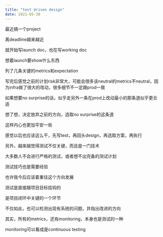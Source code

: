 ```yaml
---
title: "test driven design"
date: 2021-05-30
---
```


最近搞一个project

离deadline越来越近

就开始写launch doc，也在写working doc

想着launch要show什么东西

列了几条关键的metrics和expectation

写完后感觉之前的计划risk非常大，可能会很多该neutral的metrics不neutral，因为infra做了很大的改动，很多细节不一定跟prod一致

如果想要no surprise的话，似乎走另外一条在prod上改动最小的那条道似乎更合适

想了想，决定放弃之前的方向，选取no surprise的这条道

这样内心也更加平安一些

感觉以后也应该这么干，先写test，再回头design，再选取方案，再执行

另外，越来越觉得测试不仅关键，而且是一门技术

大多数人不会进行严格的测试，或者想不出完备的测试计划

测试技巧也是需要经验

也许我今后应该着重往这个方向发展

测试是直接跟项目目标挂钩的

是项目闭环中关键的一个环节

不仅如此，也可以检测出现有系统的问题，并指出改进的方向

其实，所有的metrics，还有monitoring，本身也是测试的一种

monitoring可以看成是continuous testing
